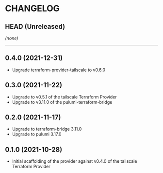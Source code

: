 CHANGELOG
=========

## HEAD (Unreleased)
_(none)_

---

## 0.4.0 (2021-12-31)
* Upgrade terraform-provider-tailscale to v0.6.0

## 0.3.0 (2021-11-22)
* Upgrade to v0.5.1 of the tailscale Terraform Provider
* Upgrade to v3.11.0 of the pulumi-terraform-bridge

## 0.2.0 (2021-11-17)
* Upgrade to terraform-bridge 3.11.0
* Upgrade to pulumi 3.17.0

## 0.1.0 (2021-10-28)
* Initial scaffolding of the provider against v0.4.0 of the tailscale Terraform Provider

